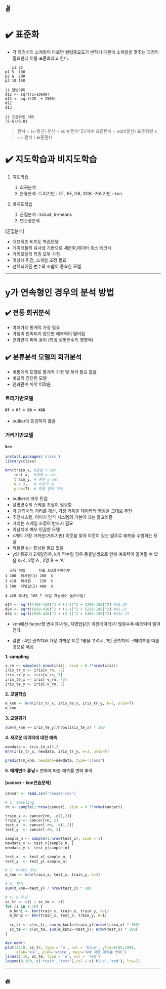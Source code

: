 :v:
---
# :heavy_check_mark: 표준화
- 각 측정치의 스케일이 다르면 컬럼중요도가 변하기 때문에 스케일을 맞추는 과정이 필요한데 이를 표준화라고 한다.
```
   x1 x2
p1 5  100
p2 6  200
p3 10 150
```

```
1) 일반거리
d12 <- sqrt(1+10000)
d13 <- sqrt(25  + 2500)
d12
d13

2) 표준화된 거리
(5-6)/0.01
```

>편차 = (x-평균)
분산 = sum(편차^2)/개수
표준편차 = sqrt(분산)
표준화된 x == 편차 / 표준편차

# :heavy_check_mark: 지도학습과 비지도학습

1. 지도학습

    1) 회귀분석
    2) 분류분석
    -트리기반 : DT, RF, GB, XGB
    -거리기반 : knn

2. 비지도학습
    
    1) 군집분석 : kclust, k-means
    2) 연관성분석

[군집분석]
- 대표적인 비지도 학습모델
- 데이터들의 유사성 기반으로 세분화,데이터 축소 테크닉
- 거리모델의 특징 모두 가짐
- 이상치 민감, 스케일 조정 필요
- 선택되어진 변수의 조합이 중요한 모델 
---
# y가 연속형인 경우의 분석 방법
## :heavy_check_mark: 전통 회귀분석
- 여러가지 통계적 가정 필요
- 가정이 만족되지 않으면 예측력이 떨어짐
- 인과관계 파악 용이 (특정 설명변수의 영향력)

## :heavy_check_mark: 분류분석 모델의 회귀분석
- 비통계적 모델로 통계적 가정 및 해석 필요 없음
- 비교적 간단한 모델
- 인과관계 파악 어려움

### 트리기반모델
#### `DT > RF > GB > XGB`
- outlier에 민감하지 않음

### 거리기반모델

#### `knn`
```r
install.packages('class')
library(class)

knn(train_x, #훈련 x set
    test_x,  #예측 x set
    train_y, # 훈련 y set
    k = 3,   # 이웃의 수
    prob=T)  # 확률 출력 여부
```

- outlier에 매우 민감
- 설명변수의 스케일 조정이 필요함
- 각 관측치의 거리를 계산, 가장 가까운 데이터의 행동을 그대로 추천
- 추천시스템, 이미지 인식 시스템의 기본이 되는 알고리즘 
- 거리는 스케일 조정이 반드시 필요
- 이상치에 매우 민감한 모델
- k개의 가장 가까운(거리기반) 이웃을 찾아 이웃이 갖는 범주로 예측을 수행하는 모델
- 적절한 k는 튜닝될 필요 있음
- y의 종류가 2개일경우, k가 짝수일 경우 
동률발생으로 인해 예측력이 떨어질 수 있음
k=4, 2명 A , 2명 B => 'A'

```
  소득 직업      지출 A상품구매여부
1 400  회사원(1) 200  X
2 410  회사원    220  X
3 500  자영업(2) 400  O

4 420 회사원 180 ? (X일 가능성이 높아보임)
```

```r
d14 <- sqrt((400-420)^2 + (1-1)^2 + (200-180)^2) #28.28
d24 <- sqrt((410-420)^2 + (1-1)^2 + (220-180)^2) #41.23
d34 <- sqrt((500-420)^2 + (2-1)^2 + (400-180)^2) #234.23
```

- knn에선 factor형 변수(회사원, 자영업같은 이진데이터)가 많을수록 예측력이 떨어진다.

- 결론 : 4번 관측치와 가장 가까운 이웃 1명을 고려시, 1번 관측치의
구매여부를 따를것으로 예상


**1. sampling**
```r
v_rn <- sample(1:nrow(iris), size = 0.7*nrow(iris))
iris_tr_x <- iris[v_rn, -5]
iris_tr_y <- iris[v_rn, 5]
iris_te_x <- iris[-v_rn, -5]
iris_te_y <- iris[-v_rn, 5]
```

**2. 모델학습**

```r
m_knn <- knn(iris_tr_x, iris_te_x, iris_tr_y, k=3, prob=T)
m_knn
```

**3. 모델평가**

```r
sum(m_knn == iris_te_y)/nrow(iris_te_x) * 100
```
**4. 새로운 데이터에 대한 예측**

```r
newdata <- iris_te_x[7,]
knn(iris_tr_x, newdata, iris_tr_y, k=3, prob=T)

predict(m_knn, newdata=newdata, type='class')
```

**5. 매개변수 튜닝**
k 변화에 따른 에측률 변화 추이

#### **[cancer - knn연습문제]**

```r
cancer <- read.csv('cancer.csv')

# 1. sampling
rn <- sample(1:nrow(cancer), size = 0.7*nrow(cancer))

train_x <- cancer[rn, -c(1,2)]
train_y <- cancer[rn, 2]
test_x  <- cancer[-rn, -c(1,2)]
test_y  <- cancer[-rn, 2]

sample_n <- sample(1:nrow(test_x), size = 1)
newdata_x <- test_x[sample_n, ]
newdata_y <- test_y[sample_n]

test_x  <- test_x[-sample_n, ]
test_y  <- test_y[-sample_n]

# 2. model 생성
m_knn <- knn(train_x, test_x, train_y, k=3)

# 3. 평가
sum(m_knn==test_y) / nrow(test_x) * 100

# 4. k 튜닝
sc_tr <- c() ; sc_te <- c()
for (i in 1:10) {
  m_knn1 <- knn(train_x, train_x, train_y, k=i)
  m_knn2 <- knn(train_x, test_x, train_y, k=i)
  
  sc_tr <- c(sc_tr, sum(m_knn1==train_y)/nrow(train_x) * 100)
  sc_te <- c(sc_te, sum(m_knn2==test_y)/ nrow(test_x) * 100)
}

dev.new()
plot(1:10, sc_tr, type = 'o', col = 'blue', ylim=c(80,100),
     xlab='k수', ylab='score', main='k에 따른 예측률 변화')
lines(1:10, sc_te, type = 'o', col = 'red')
legend(8,100, c('train','test'),col = c('blue','red'), lty=1)
```




---
:fire:
---